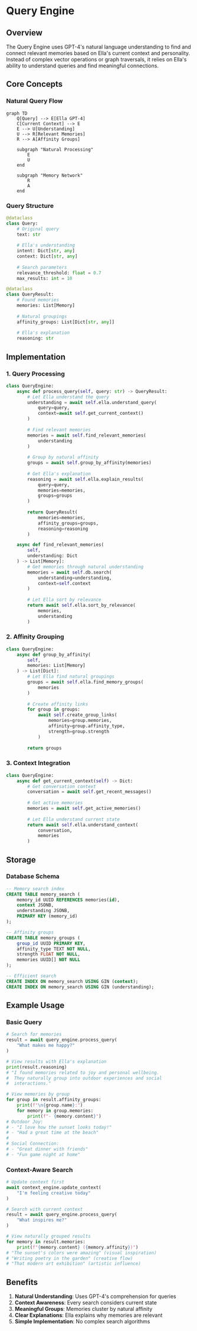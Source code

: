 # Query Engine

## Overview

The Query Engine uses GPT-4's natural language understanding to find and connect relevant memories based on Ella's current context and personality. Instead of complex vector operations or graph traversals, it relies on Ella's ability to understand queries and find meaningful connections.

## Core Concepts

### Natural Query Flow
```mermaid
graph TD
    Q[Query] --> E[Ella GPT-4]
    C[Current Context] --> E
    E --> U[Understanding]
    U --> R[Relevant Memories]
    R --> A[Affinity Groups]
    
    subgraph "Natural Processing"
        E
        U
    end
    
    subgraph "Memory Network"
        R
        A
    end
```

### Query Structure
```python
@dataclass
class Query:
    # Original query
    text: str
    
    # Ella's understanding
    intent: Dict[str, any]
    context: Dict[str, any]
    
    # Search parameters
    relevance_threshold: float = 0.7
    max_results: int = 10

@dataclass
class QueryResult:
    # Found memories
    memories: List[Memory]
    
    # Natural groupings
    affinity_groups: List[Dict[str, any]]
    
    # Ella's explanation
    reasoning: str
```

## Implementation

### 1. Query Processing
```python
class QueryEngine:
    async def process_query(self, query: str) -> QueryResult:
        # Let Ella understand the query
        understanding = await self.ella.understand_query(
            query=query,
            context=await self.get_current_context()
        )
        
        # Find relevant memories
        memories = await self.find_relevant_memories(
            understanding
        )
        
        # Group by natural affinity
        groups = await self.group_by_affinity(memories)
        
        # Get Ella's explanation
        reasoning = await self.ella.explain_results(
            query=query,
            memories=memories,
            groups=groups
        )
        
        return QueryResult(
            memories=memories,
            affinity_groups=groups,
            reasoning=reasoning
        )

    async def find_relevant_memories(
        self,
        understanding: Dict
    ) -> List[Memory]:
        # Get memories through natural understanding
        memories = await self.db.search(
            understanding=understanding,
            context=self.context
        )
        
        # Let Ella sort by relevance
        return await self.ella.sort_by_relevance(
            memories,
            understanding
        )
```

### 2. Affinity Grouping
```python
class QueryEngine:
    async def group_by_affinity(
        self,
        memories: List[Memory]
    ) -> List[Dict]:
        # Let Ella find natural groupings
        groups = await self.ella.find_memory_groups(
            memories
        )
        
        # Create affinity links
        for group in groups:
            await self.create_group_links(
                memories=group.memories,
                affinity=group.affinity_type,
                strength=group.strength
            )
        
        return groups
```

### 3. Context Integration
```python
class QueryEngine:
    async def get_current_context(self) -> Dict:
        # Get conversation context
        conversation = await self.get_recent_messages()
        
        # Get active memories
        memories = await self.get_active_memories()
        
        # Let Ella understand current state
        return await self.ella.understand_context(
            conversation,
            memories
        )
```

## Storage

### Database Schema
```sql
-- Memory search index
CREATE TABLE memory_search (
    memory_id UUID REFERENCES memories(id),
    context JSONB,
    understanding JSONB,
    PRIMARY KEY (memory_id)
);

-- Affinity groups
CREATE TABLE memory_groups (
    group_id UUID PRIMARY KEY,
    affinity_type TEXT NOT NULL,
    strength FLOAT NOT NULL,
    memories UUID[] NOT NULL
);

-- Efficient search
CREATE INDEX ON memory_search USING GIN (context);
CREATE INDEX ON memory_search USING GIN (understanding);
```

## Example Usage

### Basic Query
```python
# Search for memories
result = await query_engine.process_query(
    "What makes me happy?"
)

# View results with Ella's explanation
print(result.reasoning)
# "I found memories related to joy and personal wellbeing.
#  They naturally group into outdoor experiences and social
#  interactions."

# View memories by group
for group in result.affinity_groups:
    print(f"\n{group.name}:")
    for memory in group.memories:
        print(f"- {memory.content}")
# Outdoor Joy:
# - "I love how the sunset looks today!"
# - "Had a great time at the beach"
# 
# Social Connection:
# - "Great dinner with friends"
# - "Fun game night at home"
```

### Context-Aware Search
```python
# Update context first
await context_engine.update_context(
    "I'm feeling creative today"
)

# Search with current context
result = await query_engine.process_query(
    "What inspires me?"
)

# View naturally grouped results
for memory in result.memories:
    print(f"{memory.content} ({memory.affinity})")
# "The sunset's colors were amazing" (visual inspiration)
# "Writing poetry in the garden" (creative flow)
# "That modern art exhibition" (artistic influence)
```

## Benefits

1. **Natural Understanding**: Uses GPT-4's comprehension for queries
2. **Context Awareness**: Every search considers current state
3. **Meaningful Groups**: Memories cluster by natural affinity
4. **Clear Explanations**: Ella explains why memories are relevant
5. **Simple Implementation**: No complex search algorithms
